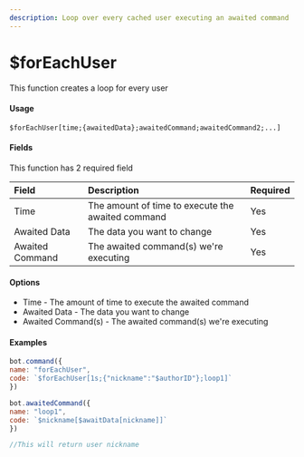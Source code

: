 ```yaml
---
description: Loop over every cached user executing an awaited command
---
```


# $forEachUser

This function creates a loop for every user 

#### Usage

```
$forEachUser[time;{awaitedData};awaitedCommand;awaitedCommand2;...]
```

#### Fields

This function has 2 required field

| Field | Description | Required |
| :--- | :--- | :--- |
| Time | The amount of time to execute the awaited command | Yes |
| Awaited Data | The data you want to change | Yes |
| Awaited Command | The awaited command\(s\) we're executing | Yes |


#### Options

* Time - The amount of time to execute the awaited command
* Awaited Data - The data you want to change
* Awaited Command\(s\) - The awaited command\(s\) we're executing

#### Examples

```javascript
bot.command({
name: "forEachUser",
code: `$forEachUser[1s;{"nickname":"$authorID"};loop1]`
})

bot.awaitedCommand({
name: "loop1",
code: `$nickname[$awaitData[nickname]]`
})

//This will return user nickname
```


